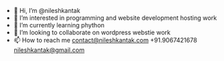 - 👋 Hi, I’m @nileshkantak
- 👀 I’m interested in programming and website development hosting work
- 🌱 I’m currently learning phython
- 💞️ I’m looking to collaborate on wordpress webstie work
- 📫 How to reach me contact@nileshkantak.com +91.9067421678 nileshkantak@gmail.com 

<!---
nileshkantak/nileshkantak is a ✨ special ✨ repository because its `README.md` (this file) appears on your GitHub profile.
You can click the Preview link to take a look at your changes.
--->
